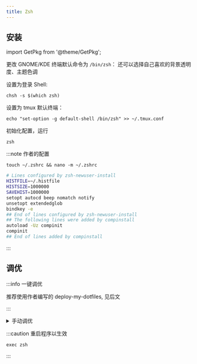 ```yaml
---
title: Zsh
---
```


## 安装

import GetPkg from '@theme/GetPkg';

<GetPkg name="zsh" dnf apt pacman/>

更改 GNOME/KDE 终端默认命令为 `/bin/zsh`：
还可以选择自己喜欢的背景透明度、主题色调

设置为登录 Shell:

    chsh -s $(which zsh)

设置为 tmux 默认终端：

    echo "set-option -g default-shell /bin/zsh" >> ~/.tmux.conf

初始化配置，运行

    zsh

:::note 作者的配置

    touch ~/.zshrc && nano -m ~/.zshrc

```bash
# Lines configured by zsh-newuser-install
HISTFILE=~/.histfile
HISTSIZE=1000000
SAVEHIST=1000000
setopt autocd beep nomatch notify
unsetopt extendedglob
bindkey -e
## End of lines configured by zsh-newuser-install
## The following lines were added by compinstall
autoload -Uz compinit
compinit
## End of lines added by compinstall
```

:::

## 调优

:::info 一键调优

推荐使用作者编写的 deploy-my-dotfiles, 见后文

:::

 <details className="let-details-to-gray">
<summary>手动调优</summary>

```shell
# 忽略注释
echo 'setopt interactivecomments' >> ~/.zshrc
```

</details>

:::caution 重启程序以生效

    exec zsh

:::
